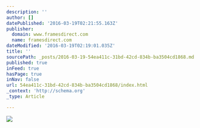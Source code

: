 ```yaml
---
description: ''
author: []
datePublished: '2016-03-19T02:21:55.163Z'
publisher:
  domain: www.framesdirect.com
  name: framesdirect.com
dateModified: '2016-03-19T02:19:01.035Z'
title: ''
sourcePath: _posts/2016-03-19-54ea411c-31bd-42cd-834b-ba3504cd1868.md
published: true
inFeed: true
hasPage: true
inNav: false
url: 54ea411c-31bd-42cd-834b-ba3504cd1868/index.html
_context: 'http://schema.org'
_type: Article

---
```

![](http://www.framesdirect.com/images/landing/selfie-infographic.png)